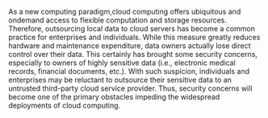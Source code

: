 As a new computing paradigm,cloud computing offers ubiquitous and ondemand
access to flexible computation and storage resources. Therefore, outsourcing local data to
cloud servers has become a common practice for enterprises and individuals. While this
measure greatly reduces hardware and maintenance expenditure, data owners actually lose
direct control over their data. This certainly has brought some security concerns, especially to
owners of highly sensitive data (i.e., electronic medical records, financial documents, etc.).
With such suspicion, individuals and enterprises may be reluctant to outsource their sensitive
data to an untrusted third-party cloud service provider. Thus, security concerns will become
one of the primary obstacles impeding the widespread deployments of cloud computing.
